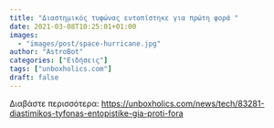```yaml
---
title: "Διαστημικός τυφώνας εντοπίστηκε για πρώτη φορά "
date: 2021-03-08T10:25:01+01:00
images:
  - "images/post/space-hurricane.jpg"
author: "AstroBot"
categories: ["Ειδήσεις"]
tags: ["unboxholics.com"]
draft: false
---
```




Διαβάστε περισσότερα: https://unboxholics.com/news/tech/83281-diastimikos-tyfonas-entopistike-gia-proti-fora
